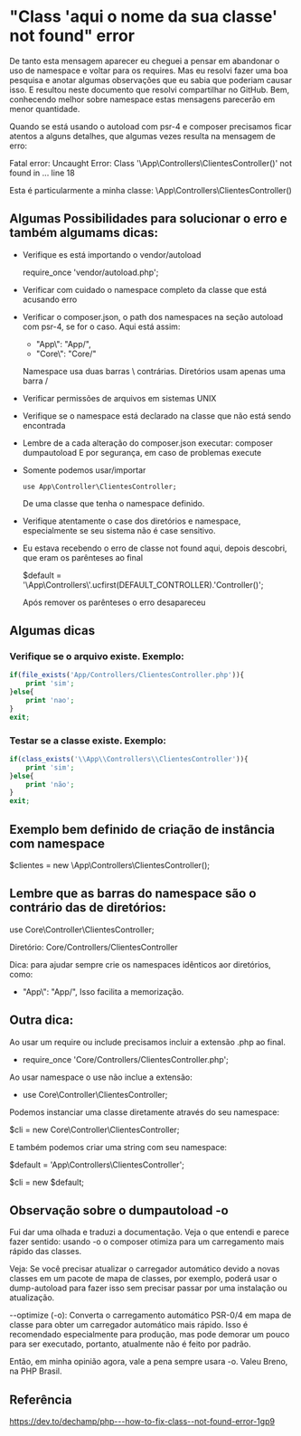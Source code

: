 # "Class 'aqui o nome da sua classe' not found" error

De tanto esta mensagem aparecer eu cheguei a pensar em abandonar o uso de namespace e voltar para os requires. Mas eu resolvi fazer uma boa pesquisa e anotar algumas observações que eu sabia que poderiam causar isso. E resultou neste documento que resolvi compartilhar no GitHub. Bem, conhecendo melhor sobre namespace estas mensagens parecerão em menor quantidade.

Quando se está usando o autoload com psr-4 e composer precisamos ficar atentos a alguns detalhes, que algumas vezes resulta na mensagem de erro:

Fatal error: Uncaught Error: Class '\App\Controllers\ClientesController()' not found in ... line 18

Esta é particularmente a minha classe: \App\Controllers\ClientesController()

## Algumas Possibilidades para solucionar o erro e também algumams dicas:
- Verifique es está importando o vendor/autoload

	require_once 'vendor/autoload.php';
- Verificar com cuidado o namespace completo da classe que está acusando erro
- Verificar o composer.json, o path dos namespaces na seção autoload com psr-4, se for o caso. Aqui está assim:
	- "App\\": "App/",
	- "Core\\": "Core/"
  
	Namespace usa duas barras \\ contrárias. Diretórios usam apenas uma barra /
- Verificar permissões de arquivos em sistemas UNIX
- Verifique se o namespace está declarado na classe que não está sendo encontrada
- Lembre de a cada alteração do composer.json executar:
	composer dumpautoload
	E por segurança, em caso de problemas execute
-	Somente podemos usar/importar

		use App\Controller\ClientesController;

    De uma classe que tenha o namespace definido.
- Verifique atentamente o case dos diretórios e namespace, especialmente se seu sistema não é case sensitivo.
- Eu estava recebendo o erro de classe not found aqui, depois descobri, que eram os parênteses ao final

	$default = '\\App\\Controllers\\'.ucfirst(DEFAULT_CONTROLLER).'Controller()';		

  Após remover os parênteses o erro desapareceu	    

## Algumas dicas

### Verifique se o arquivo existe. Exemplo:
```php
if(file_exists('App/Controllers/ClientesController.php')){
	print 'sim';		    
}else{
	print 'nao';
}
exit;
```
### Testar se a classe existe. Exemplo:
```php
if(class_exists('\\App\\Controllers\\ClientesController')){
	print 'sim';		    
}else{
	print 'não';
}
exit;
```
## Exemplo bem definido de criação de instância com namespace

$clientes = new \App\Controllers\ClientesController();

## Lembre que as barras do namespace são o contrário das de diretórios:

use Core\Controller\ClientesController;

Diretório: Core/Controllers/ClientesController

Dica: para ajudar sempre crie os namespaces idênticos aor diretórios, como:
- "App\\": "App/",
Isso facilita a memorização.

## Outra dica:

Ao usar um require ou include precisamos incluir a extensão .php ao final.
- require_once 'Core/Controllers/ClientesController.php';

Ao usar namespace o use não inclue a extensão:
- use Core\Controller\ClientesController;

Podemos instanciar uma classe diretamente através do seu namespace:

$cli = new Core\Controller\ClientesController;

E também podemos criar uma string com seu namespace:

$default = 'App\\Controllers\\ClientesController';

$cli = new $default;

## Observação sobre o dumpautoload -o

Fui dar uma olhada e traduzi a documentação. Veja o que entendi e parece fazer sentido: usando -o o composer otimiza para um carregamento mais rápido das classes.

Veja:
Se você precisar atualizar o carregador automático devido a novas classes em um pacote de mapa de classes, por exemplo, poderá usar o dump-autoload para fazer isso sem precisar passar por uma instalação ou atualização.

--optimize (-o): Converta o carregamento automático PSR-0/4 em mapa de classe para obter um carregador automático mais rápido. Isso é recomendado especialmente para produção, mas pode demorar um pouco para ser executado, portanto, atualmente não é feito por padrão.

Então, em minha opinião agora, vale a pena sempre usara -o.
Valeu Breno, na PHP Brasil.


## Referência
https://dev.to/dechamp/php---how-to-fix-class--not-found-error-1gp9	
